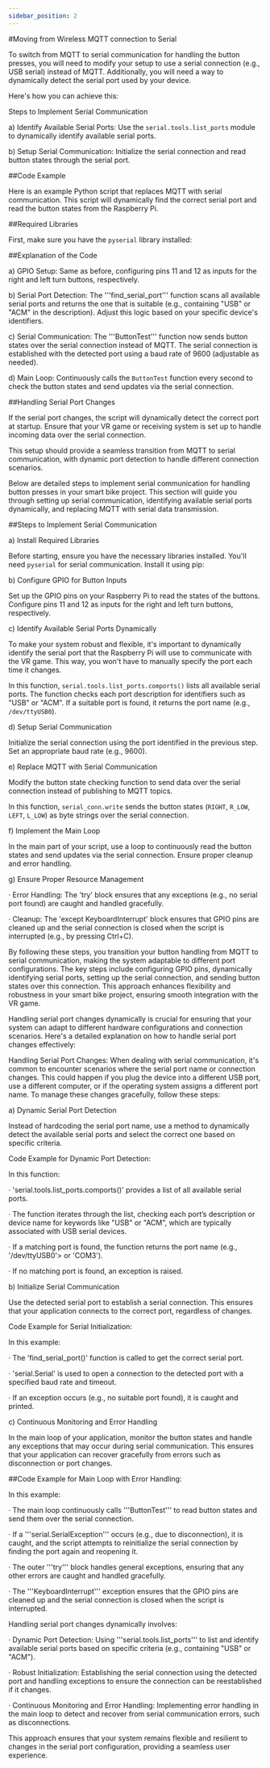 ```yaml
---
sidebar_position: 2
---
```

#Moving from Wireless MQTT connection to Serial

To switch from MQTT to serial communication for handling the button presses, you will need to modify your setup to use a serial connection (e.g., USB serial) instead of MQTT. Additionally, you will need a way to dynamically detect the serial port used by your device.



Here's how you can achieve this:

Steps to Implement Serial Communication

a)   	Identify Available Serial Ports: Use the <code>serial.tools.list_ports</code> module to dynamically identify available serial ports.

b)  	Setup Serial Communication: Initialize the serial connection and read button states through the serial port.



##Code Example

Here is an example Python script that replaces MQTT with serial communication. This script will dynamically find the correct serial port and read the button states from the Raspberry Pi.



##Required Libraries

First, make sure you have the <code>pyserial</code> library installed:

##Explanation of the Code

a)   	GPIO Setup: Same as before, configuring pins 11 and 12 as inputs for the right and left turn buttons, respectively.

b)  	Serial Port Detection: The '''find_serial_port''' function scans all available serial ports and returns the one that is suitable (e.g., containing "USB" or "ACM" in the description). Adjust this logic based on your specific device's identifiers.

c)   	Serial Communication: The '''ButtonTest''' function now sends button states over the serial connection instead of MQTT. The serial connection is established with the detected port using a baud rate of 9600 (adjustable as needed).

d)  	Main Loop: Continuously calls the <code>ButtonTest</code> function every second to check the button states and send updates via the serial connection.



##Handling Serial Port Changes

If the serial port changes, the script will dynamically detect the correct port at startup. Ensure that your VR game or receiving system is set up to handle incoming data over the serial connection.

This setup should provide a seamless transition from MQTT to serial communication, with dynamic port detection to handle different connection scenarios.

Below are detailed steps to implement serial communication for handling button presses in your smart bike project. This section will guide you through setting up serial communication, identifying available serial ports dynamically, and replacing MQTT with serial data transmission.



##Steps to Implement Serial Communication

a)   	Install Required Libraries

Before starting, ensure you have the necessary libraries installed. You'll need <code>pyserial</code> for serial communication. Install it using pip:



b)  	Configure GPIO for Button Inputs

Set up the GPIO pins on your Raspberry Pi to read the states of the buttons. Configure pins 11 and 12 as inputs for the right and left turn buttons, respectively.

















c)   	Identify Available Serial Ports Dynamically

To make your system robust and flexible, it's important to dynamically identify the serial port that the Raspberry Pi will use to communicate with the VR game. This way, you won't have to manually specify the port each time it changes.

In this function, <code>serial.tools.list_ports.comports()</code> lists all available serial ports. The function checks each port description for identifiers such as "USB" or "ACM". If a suitable port is found, it returns the port name (e.g., <code>/dev/ttyUSB0</code>).



d)  	Setup Serial Communication

Initialize the serial connection using the port identified in the previous step. Set an appropriate baud rate (e.g., 9600).



















e)  	Replace MQTT with Serial Communication

Modify the button state checking function to send data over the serial connection instead of publishing to MQTT topics.

In this function, <code>serial_conn.write</code> sends the button states (<code>RIGHT</code>, <code>R_LOW</code>, <code>LEFT</code>, <code>L_LOW</code>) as byte strings over the serial connection.



















f)        Implement the Main Loop

In the main part of your script, use a loop to continuously read the button states and send updates via the serial connection. Ensure proper cleanup and error handling.



g) Ensure Proper Resource Management

·   	Error Handling: The 'try' block ensures that any exceptions (e.g., no serial port found) are caught and handled gracefully.

·   	Cleanup: The 'except KeyboardInterrupt' block ensures that GPIO pins are cleaned up and the serial connection is closed when the script is interrupted (e.g., by pressing Ctrl+C).



By following these steps, you transition your button handling from MQTT to serial communication, making the system adaptable to different port configurations. The key steps include configuring GPIO pins, dynamically identifying serial ports, setting up the serial connection, and sending button states over this connection. This approach enhances flexibility and robustness in your smart bike project, ensuring smooth integration with the VR game.















Handling serial port changes dynamically is crucial for ensuring that your system can adapt to different hardware configurations and connection scenarios. Here's a detailed explanation on how to handle serial port changes effectively:



Handling Serial Port Changes: When dealing with serial communication, it's common to encounter scenarios where the serial port name or connection changes. This could happen if you plug the device into a different USB port, use a different computer, or if the operating system assigns a different port name. To manage these changes gracefully, follow these steps:



a)   	Dynamic Serial Port Detection

Instead of hardcoding the serial port name, use a method to dynamically detect the available serial ports and select the correct one based on specific criteria.

Code Example for Dynamic Port Detection:

In this function:

·   	'serial.tools.list_ports.comports()' provides a list of all available serial ports.

·   	The function iterates through the list, checking each port’s description or device name for keywords like "USB" or "ACM", which are typically associated with USB serial devices.

·   	If a matching port is found, the function returns the port name (e.g., '/dev/ttyUSB0'> or 'COM3').

·   	If no matching port is found, an exception is raised.





b)  	Initialize Serial Communication

Use the detected serial port to establish a serial connection. This ensures that your application connects to the correct port, regardless of changes.



Code Example for Serial Initialization:

In this example:

·   	The 'find_serial_port()' function is called to get the correct serial port.

·   	'serial.Serial' is used to open a connection to the detected port with a specified baud rate and timeout.

·   	If an exception occurs (e.g., no suitable port found), it is caught and printed.



























c)   	Continuous Monitoring and Error Handling

In the main loop of your application, monitor the button states and handle any exceptions that may occur during serial communication. This ensures that your application can recover gracefully from errors such as disconnection or port changes.



##Code Example for Main Loop with Error Handling:



In this example:

·   	The main loop continuously calls '''ButtonTest''' to read button states and send them over the serial connection.

·   	If a '''serial.SerialException''' occurs (e.g., due to disconnection), it is caught, and the script attempts to reinitialize the serial connection by finding the port again and reopening it.

·   	The outer '''try''' block handles general exceptions, ensuring that any other errors are caught and handled gracefully.

·   	The '''KeyboardInterrupt''' exception ensures that the GPIO pins are cleaned up and the serial connection is closed when the script is interrupted.



Handling serial port changes dynamically involves:

·   	Dynamic Port Detection: Using '''serial.tools.list_ports''' to list and identify available serial ports based on specific criteria (e.g., containing "USB" or "ACM").

·   	Robust Initialization: Establishing the serial connection using the detected port and handling exceptions to ensure the connection can be reestablished if it changes.

·   	Continuous Monitoring and Error Handling: Implementing error handling in the main loop to detect and recover from serial communication errors, such as disconnections.

This approach ensures that your system remains flexible and resilient to changes in the serial port configuration, providing a seamless user experience.
